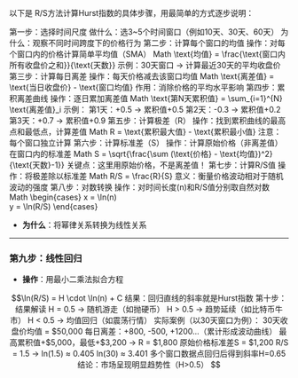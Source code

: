 以下是 R/S方法计算Hurst指数的具体步骤，用最简单的方式逐步说明：

第一步：选择时间尺度
做什么：选3~5个时间窗口（例如10天、30天、60天）
为什么：观察不同时间跨度下的价格行为
第二步：计算每个窗口的均值
操作：对每个窗口内的价格计算简单平均值（SMA）
Math
\text{均值} = \frac{\text{窗口内所有收盘价之和}}{\text{天数}}
示例：30天窗口 → 计算最近30天的平均收盘价
第三步：计算每日离差
操作：每天价格减去该窗口均值
Math
\text{离差值} = \text{当日收盘价} - \text{窗口均值}
作用：消除价格的平均水平影响
第四步：累积离差曲线
操作：逐日累加离差值
Math
\text{第N天累积值} = \sum_{i=1}^{N} \text{离差值}_i
示例： 第1天：+0.5 → 累积值+0.5 第2天：-0.3 → 累积值+0.2 第3天：+0.7 → 累积值+0.9
第五步：计算极差（R）
操作：找到累积曲线的最高点和最低点，计算差值
Math
R = \text{累积最大值} - \text{累积最小值}
注意：每个窗口独立计算
第六步：计算标准差（S）
操作：计算原始价格（非离差值）在窗口内的标准差
Math
S = \sqrt{\frac{\sum (\text{价格} - \text{均值})^2}{\text{天数}-1}}
关键点：这里用原始价格，不是离差值！
第七步：计算R/S值
操作：将极差除以标准差
Math
R/S = \frac{R}{S}
意义：衡量价格波动相对于随机波动的强度
第八步：对数转换
操作：对时间长度(n)和R/S值分别取自然对数
Math
\begin{cases}
x = \ln(n) \
y = \ln(R/S)
\end{cases}

 - **为什么**：将幂律关系转换为线性关系

---

### **第九步：线性回归**
- **操作**：用最小二乘法拟合方程
```math
\ln(R/S) = H \cdot \ln(n) + C
结果：回归直线的斜率就是Hurst指数
第十步：结果解读
H = 0.5 → 随机游走（如抛硬币）
H > 0.5 → 趋势延续（如比特币牛市）
H < 0.5 → 均值回归（如震荡行情）
实际案例（以30天窗口为例）：
30天收盘价均值 = $50,000
每日离差：+800, -500, +1200...（累计形成波动曲线）
最高累积值+$5,000，最低+$3,200 → R = $1,800
原始价格标准差S = $1,200
R/S = 1.5 → ln(1.5) ≈ 0.405
ln(30) ≈ 3.401
多个窗口数据点回归后得到斜率H=0.65
结论：市场呈现明显趋势性（H>0.5）
